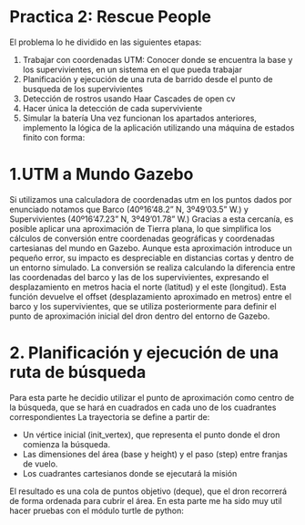 # Practica 2: Rescue People

El problema lo he dividido en las siguientes etapas:
  1. Trabajar con coordenadas UTM: Conocer donde se encuentra la base y los supervivientes, en un sistema en el que pueda trabajar
  2. Planificación y ejecución de una ruta de barrido desde el punto de busqueda de los supervivientes
  3. Detección de rostros usando Haar Cascades de open cv
  4. Hacer única la detección de cada superviviente
  5. Simular la batería
Una vez funcionan los apartados anteriores, implemento la lógica de la aplicación utilizando una máquina de estados finito con forma:

# 1.UTM a Mundo Gazebo
Si utilizamos una calculadora de coordenadas utm en los puntos dados por enunciado notamos que Barco (40º16’48.2” N, 3º49’03.5” W.) y Supervivientes (40º16’47.23” N, 3º49’01.78” W.) Gracias a esta cercanía, es posible aplicar una aproximación de Tierra plana, lo que simplifica los cálculos de conversión entre coordenadas geográficas y coordenadas cartesianas del mundo en Gazebo.
Aunque esta aproximación introduce un pequeño error, su impacto es despreciable en distancias cortas y dentro de un entorno simulado. La conversión se realiza calculando la diferencia entre las coordenadas del barco y las de los supervivientes, expresando el desplazamiento en metros hacia el norte (latitud) y el este (longitud). Esta función devuelve el offset (desplazamiento aproximado en metros) entre el barco y los supervivientes, que se utiliza posteriormente para definir el punto de aproximación inicial del dron dentro del entorno de Gazebo.

# 2. Planificación y ejecución de una ruta de búsqueda
Para esta parte he decidio utilizar el punto de aproximación como centro de la búsqueda, que se hará en cuadrados en cada uno de los cuadrantes correspondientes
La trayectoria se define a partir de:

* Un vértice inicial (init_vertex), que representa el punto donde el dron comienza la búsqueda.
* Las dimensiones del área (base y height) y el paso (step) entre franjas de vuelo.
* Los cuadrantes cartesianos donde se ejecutará la misión

El resultado es una cola de puntos objetivo (deque), que el dron recorrerá de forma ordenada para cubrir el área. En esta parte me ha sido muy util hacer pruebas con el módulo turtle de python:


